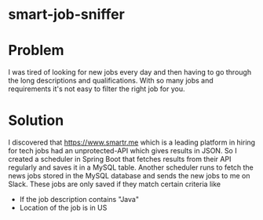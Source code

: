 # smart-job-sniffer

# Problem
I was tired of looking for new jobs every day and then having to go through the long descriptions and qualifications. With so many jobs and requirements it's not easy to filter the right job for you.

# Solution 
I discovered that https://www.smartr.me which is a leading platform in hiring for tech jobs had an unprotected-API which gives results in JSON. 
So I created a scheduler in Spring Boot that fetches results from their API regularly and saves it in a MySQL table. Another scheduler runs to fetch the news jobs stored in the MySQL database and sends the new jobs to me on Slack.
These jobs are only saved if they match certain criteria like 
- If the job description contains "Java"
- Location of the job is in US


  

